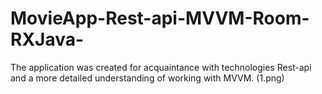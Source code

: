 # MovieApp-Rest-api-MVVM-Room-RXJava-
The application was created for acquaintance with technologies Rest-api and a more detailed understanding of working with MVVM.
(1.png)
